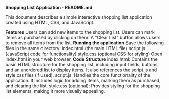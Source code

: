 **Shopping List Application - README.md**

This document describes a simple interactive shopping list application created using HTML, CSS, and JavaScript.

**Features**
Users can add new items to the shopping list.
Users can mark items as purchased by clicking on them.
A "Clear List" button allows users to remove all items from the list.
**Running the application**
Save the following files in the same directory:
index.html (the main HTML file)
script.js (JavaScript code for functionality)
style.css (optional CSS for styling)
Open index.html in your web browser.
**Code Structure**
index.html: Contains the basic HTML structure for the shopping list, including input fields, buttons, and an unordered list to display items. It also references the script.js and style.css files (if used).
script.js: Handles the core functionality of the application. It includes logic for adding items, marking them as purchased, and clearing the list.
style.css (optional): Provides styling for the shopping list elements, making it more visually appealing.
